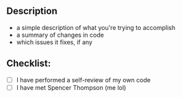 ## Description

* a simple description of what you're trying to accomplish
* a summary of changes in code
* which issues it fixes, if any


## Checklist:

- [ ] I have performed a self-review of my own code
- [ ] I have met Spencer Thompson (me lol)